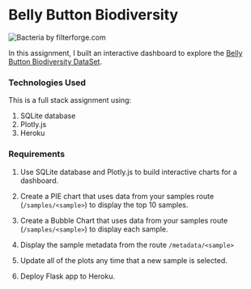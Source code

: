 # Belly Button Biodiversity

![Bacteria by filterforge.com](Images/bacteria_by_filterforgedotcom.jpg)

In this assignment, I built an interactive dashboard to explore the [Belly Button Biodiversity DataSet](http://robdunnlab.com/projects/belly-button-biodiversity/).

### Technologies Used

This is a full stack assignment using:

1. SQLite database
2. Plotly.js
3. Heroku

### Requirements

1. Use SQLite database and Plotly.js to build interactive charts for a dashboard.

2. Create a PIE chart that uses data from your samples route (`/samples/<sample>`) to display the top 10 samples.

3. Create a Bubble Chart that uses data from your samples route (`/samples/<sample>`) to display each sample.

4. Display the sample metadata from the route `/metadata/<sample>`

5. Update all of the plots any time that a new sample is selected.

6. Deploy Flask app to Heroku.

